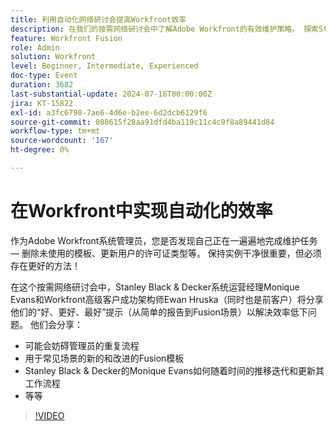 ```yaml
---
title: 利用自动化网络研讨会提高Workfront效率
description: 在我们的按需网络研讨会中了解Adobe Workfront的有效维护策略。 探索Stanley Black & Decker和Workfront专家关于自动化重复任务、利用Fusion模板和演变工作流流程以实现最佳效率的提示。
feature: Workfront Fusion
role: Admin
solution: Workfront
level: Beginner, Intermediate, Experienced
doc-type: Event
duration: 3682
last-substantial-update: 2024-07-16T00:00:00Z
jira: KT-15822
exl-id: a3fc6790-7ae6-4d6e-b2ee-6d2dcb6129f6
source-git-commit: 088615f28aa91dfd4ba119c11c4c9f8a89441d84
workflow-type: tm+mt
source-wordcount: '167'
ht-degree: 0%

---
```


# 在Workfront中实现自动化的效率

作为Adobe Workfront系统管理员，您是否发现自己正在一遍遍地完成维护任务 — 删除未使用的模板、更新用户的许可证类型等。 保持实例干净很重要，但必须存在更好的方法！

在这个按需网络研讨会中，Stanley Black &amp; Decker系统运营经理Monique Evans和Workfront高级客户成功架构师Ewan Hruska（同时也是前客户）将分享他们的“好、更好、最好”提示（从简单的报告到Fusion场景）以解决效率低下问题。 他们会分享：

* 可能会妨碍管理员的重复流程
* 用于常见场景的新的和改进的Fusion模板
* Stanley Black &amp; Decker的Monique Evans如何随着时间的推移迭代和更新其工作流程
* 等等

>[!VIDEO](https://video.tv.adobe.com/v/3431016/?learn=on)
